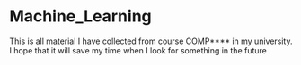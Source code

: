 # Machine_Learning
This is all material I have collected from course COMP**** in my university. I hope that it will save my time when I look for something in the future
